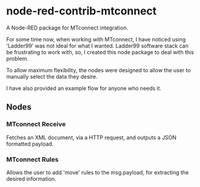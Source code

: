 # node-red-contrib-mtconnect

A Node-RED package for MTconnect integration.

For some time now, when working with MTconnect, I have noticed using 'Ladder99' was not ideal for what I wanted. Ladder99 software stack can be frustrating to work with, so, I created this node package to deal with this problem. 

To allow maximum flexibility, the nodes were designed to allow the user to manually select the data they desire.

I have also provided an example flow for anyone who needs it. 

## Nodes

### MTconnect Receive

Fetches an XML document, via a HTTP request, and outputs a JSON formatted payload.

### MTconnect Rules

Allows the user to add 'move' rules to the msg.payload, for extracting the desired information.